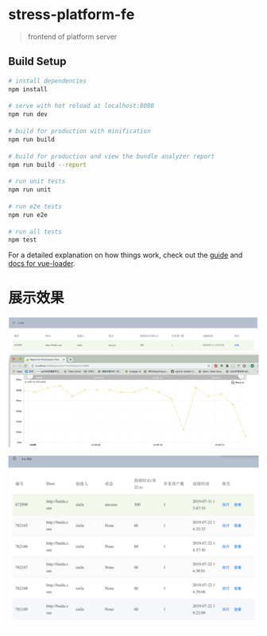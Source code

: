 # stress-platform-fe

> frontend of platform server

## Build Setup

``` bash
# install dependencies
npm install

# serve with hot reload at localhost:8080
npm run dev

# build for production with minification
npm run build

# build for production and view the bundle analyzer report
npm run build --report

# run unit tests
npm run unit

# run e2e tests
npm run e2e

# run all tests
npm test
```

For a detailed explanation on how things work, check out the [guide](http://vuejs-templates.github.io/webpack/) and [docs for vue-loader](http://vuejs.github.io/vue-loader).

# 展示效果

![image](https://github.com/Spillage/stress-platform-fe/blob/master/image2019-7-12_14-48-48.png)

![image](https://github.com/Spillage/stress-platform-fe/blob/master/image2019-7-25_11-15-13.png)
